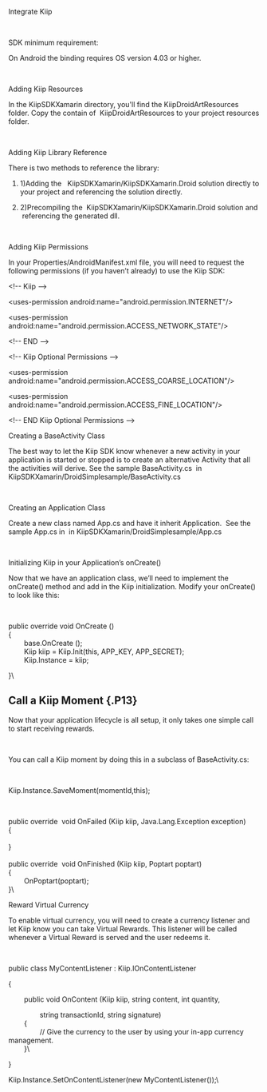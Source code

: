Integrate Kiip

 

SDK minimum requirement:

On Android the binding requires OS version 4.03 or higher.

 

Adding Kiip Resources

In the KiipSDKXamarin directory, you'll find the KiipDroidArtResources
folder. Copy the contain of  KiipDroidArtResources to your project
resources folder.

 

Adding Kiip Library Reference

There is two methods to reference the library:

1.  1)Adding the   KiipSDKXamarin/KiipSDKXamarin.Droid solution directly
    to your project and referencing the solution directly. 

2.  2)Precompiling the  KiipSDKXamarin/KiipSDKXamarin.Droid solution and
     referencing the generated dll. 

 

Adding Kiip Permissions

In your Properties/AndroidManifest.xml file, you will need to request
the following permissions (if you haven’t already) to use the Kiip SDK:

\<!-- Kiip --\>

\<uses-permission android:name="android.permission.INTERNET"/\>

\<uses-permission
android:name="android.permission.ACCESS\_NETWORK\_STATE"/\>

\<!-- END --\>

\<!-- Kiip Optional Permissions --\>

\<uses-permission
android:name="android.permission.ACCESS\_COARSE\_LOCATION"/\>

\<uses-permission
android:name="android.permission.ACCESS\_FINE\_LOCATION"/\>

\<!-- END Kiip Optional Permissions --\>

Creating a BaseActivity Class

The best way to let the Kiip SDK know whenever a new activity in your
application is started or stopped is to create an alternative Activity
that all the activities will derive. See the sample BaseActivity.cs  in
KiipSDKXamarin/DroidSimplesample/BaseActivity.cs

 

Creating an Application Class

Create a new class named App.cs and have it inherit Application.  See
the sample App.cs in  in KiipSDKXamarin/DroidSimplesample/App.cs

 

Initializing Kiip in your Application’s onCreate()

Now that we have an application class, we’ll need to implement the
onCreate() method and add in the Kiip initialization. Modify your
onCreate() to look like this:

 

public override void OnCreate ()\
{\
        base.OnCreate ();\
        Kiip kiip = Kiip.Init(this, APP\_KEY, APP\_SECRET);\
        Kiip.Instance = kiip;

}\

Call a Kiip Moment {.P13}
------------------

Now that your application lifecycle is all setup, it only takes one
simple call to start receiving rewards.

 

You can call a Kiip moment by doing this in a subclass of
BaseActivity.cs:

 

Kiip.Instance.SaveMoment(momentId,this);

 

public override  void OnFailed (Kiip kiip, Java.Lang.Exception
exception)\
{\
\
}\
\
public override  void OnFinished (Kiip kiip, Poptart poptart)\
{\
        OnPoptart(poptart);\
}\

Reward Virtual Currency

To enable virtual currency, you will need to create a currency listener
and let Kiip know you can take Virtual Rewards. This listener will be
called whenever a Virtual Reward is served and the user redeems it.

 

public class MyContentListener : Kiip.IOnContentListener

{

        public void OnContent (Kiip kiip, string content, int quantity,

                string transactionId, string signature)\
        {\
                // Give the currency to the user by using your in-app
currency management.        \
        }\

}

Kiip.Instance.SetOnContentListener(new MyContentListener());\


